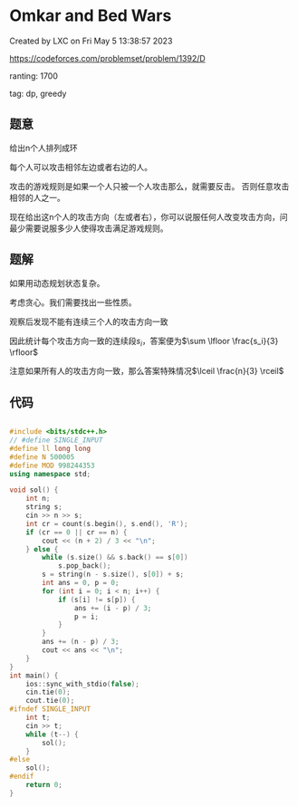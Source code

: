 # Omkar and Bed Wars

Created by LXC on Fri May  5 13:38:57 2023

https://codeforces.com/problemset/problem/1392/D

ranting: 1700

tag: dp, greedy

## 题意

给出n个人排列成环

每个人可以攻击相邻左边或者右边的人。

攻击的游戏规则是如果一个人只被一个人攻击那么，就需要反击。
否则任意攻击相邻的人之一。

现在给出这n个人的攻击方向（左或者右），你可以说服任何人改变攻击方向，问最少需要说服多少人使得攻击满足游戏规则。

## 题解

如果用动态规划状态复杂。

考虑贪心。我们需要找出一些性质。

观察后发现不能有连续三个人的攻击方向一致

因此统计每个攻击方向一致的连续段$s_i$，答案便为$\sum \lfloor \frac{s_i}{3} \rfloor$

注意如果所有人的攻击方向一致，那么答案特殊情况$\lceil \frac{n}{3} \rceil$

## 代码

``` cpp

#include <bits/stdc++.h>
// #define SINGLE_INPUT
#define ll long long
#define N 500005
#define MOD 998244353
using namespace std;

void sol() {
    int n;
    string s;
    cin >> n >> s;
    int cr = count(s.begin(), s.end(), 'R');
    if (cr == 0 || cr == n) {
        cout << (n + 2) / 3 << "\n";
    } else {
        while (s.size() && s.back() == s[0])
            s.pop_back();
        s = string(n - s.size(), s[0]) + s;
        int ans = 0, p = 0;
        for (int i = 0; i < n; i++) {
            if (s[i] != s[p]) {
                ans += (i - p) / 3;
                p = i;
            }
        }
        ans += (n - p) / 3;
        cout << ans << "\n";
    }
}
int main() {
    ios::sync_with_stdio(false);
    cin.tie(0);
    cout.tie(0);
#ifndef SINGLE_INPUT
    int t;
    cin >> t;
    while (t--) {
        sol();
    }
#else
    sol();
#endif
    return 0;
}

```
